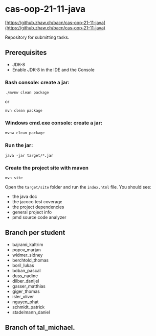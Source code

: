 # cas-oop-21-11-java

[https://github.zhaw.ch/bacn/cas-oop-21-11-java](https://github.zhaw.ch/bacn/cas-oop-21-11-java)

Repository for submitting tasks.


## Prerequisites


- JDK-8
- Enable JDK-8 in the IDE and the Console


###  Bash console: create a jar:

```
./mvnw clean package
```

or

```
mvn clean package
```

###  Windows cmd.exe console: create a jar:

```
mvnw clean package
```

### Run the jar:

```
java -jar target/*.jar
```

### Create the project site with maven

```
mvn site
```

Open the `target/site` folder and run the `index.html` file. You should see:

- the java doc
- the jacoco test coverage
- the project dependencies
- general project info
- pmd source code analyzer


## Branch per student

- bajrami_kaltrim
- popov_marjan
- widmer_sidney
- berchtold_thomas
- boril_lukas
- boban_pascal
- duss_nadine
- dilber_danijel
- gasser_matthias
- giger_thomas
- isler_oliver
- nguyen_phat
- schmidt_patrick
- stadelmann_daniel
## Branch of tal_michael.
